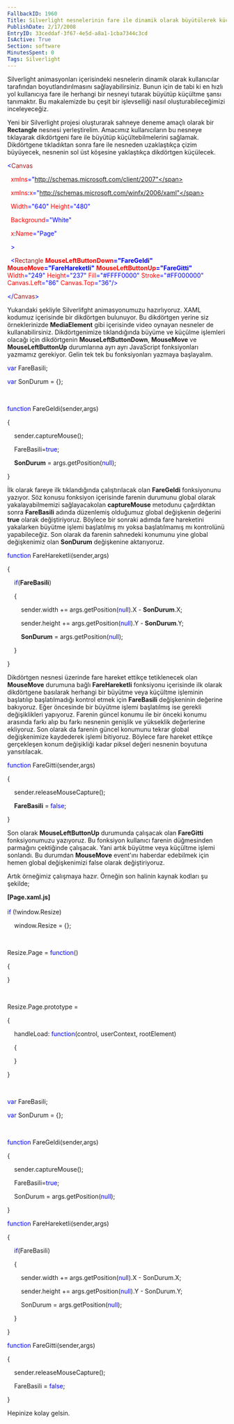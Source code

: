 ```yaml
---
FallbackID: 1960
Title: Silverlight nesnelerinin fare ile dinamik olarak büyütülerek küçültülmesi.
PublishDate: 2/17/2008
EntryID: 33ceddaf-3f67-4e5d-a8a1-1cba7344c3cd
IsActive: True
Section: software
MinutesSpent: 0
Tags: Silverlight
---
```

Silverlight animasyonları içerisindeki nesnelerin dinamik olarak
kullanıcılar tarafından boyutlandırılmasını sağlayabilirsiniz. Bunun
için de tabi ki en hızlı yol kullanıcıya fare ile herhangi bir nesneyi
tutarak büyütüp küçültme şansı tanımaktır. Bu makalemizde bu çeşit bir
işlevselliği nasıl oluşturabileceğimizi inceleyeceğiz.

Yeni bir Silverlight projesi oluşturarak sahneye deneme amaçlı olarak
bir **Rectangle** nesnesi yerleştirelim. Amacımız kullanıcıların bu
nesneye tıklayarak dikdörtgeni fare ile büyütüp küçültebilmelerini
sağlamak. Dikdörtgene tıkladıktan sonra fare ile nesneden uzaklaştıkça
çizim büyüyecek, nesnenin sol üst köşesine yaklaştıkça dikdörtgen
küçülecek.

<span style="color: blue;">\<</span><span
style="color: #a31515;">Canvas</span>

<span style="color: red;">  xmlns</span><span
style="color: blue;">="http://schemas.microsoft.com/client/2007"</span>

<span style="color: red;">  xmlns</span><span
style="color: blue;">:</span><span style="color: red;">x</span><span
style="color: blue;">="http://schemas.microsoft.com/winfx/2006/xaml"</span>

<span style="color: red;">  Width</span><span
style="color: blue;">="640"</span><span style="color: red;">
Height</span><span style="color: blue;">="480"</span>

<span style="color: red;">  Background</span><span
style="color: blue;">="White"</span>

<span style="color: red;">  x</span><span
style="color: blue;">:</span><span style="color: red;">Name</span><span
style="color: blue;">="Page"</span>

<span style="color: blue;">  \></span>

<span style="color: #a31515;">  </span><span
style="color: blue;">\<</span><span
style="color: #a31515;">Rectangle</span><span style="color: red;">
**MouseLeftButtonDown**</span><span
style="color: blue;">**="FareGeldi"**</span><span style="color: red;">
**MouseMove**</span><span
style="color: blue;">**="FareHareketli"**</span><span
style="color: red;"> **MouseLeftButtonUp**</span><span
style="color: blue;">**="FareGitti"**</span><span style="color: red;">
Width</span><span style="color: blue;">="249"</span><span
style="color: red;"> Height</span><span
style="color: blue;">="237"</span><span style="color: red;">
Fill</span><span style="color: blue;">="\#FFFF0000"</span><span
style="color: red;"> Stroke</span><span
style="color: blue;">="\#FF000000"</span><span style="color: red;">
Canvas.Left</span><span style="color: blue;">="86"</span><span
style="color: red;"> Canvas.Top</span><span
style="color: blue;">="36"/\></span>

<span style="color: blue;">\</</span><span
style="color: #a31515;">Canvas</span><span
style="color: blue;">\></span>

Yukarıdaki şekliyle Silverlifght animasyonumuzu hazırlıyoruz. XAML
kodumuz içerisinde bir dikdörtgen bulunuyor. Bu dikdörtgen yerine siz
örneklerinizde **MediaElement** gibi içerisinde video oynayan nesneler
de kullanabilirsiniz. Dikdörtgenimize tıklandığında büyüme ve küçülme
işlemleri olacağı için dikdörtgenin **MouseLeftButtonDown**,
**MouseMove** ve **MouseLeftButtonUp** durumlarına ayrı ayrı JavaScript
fonksiyonları yazmamız gerekiyor. Gelin tek tek bu fonksiyonları yazmaya
başlayalım.

<span style="color: blue;">var</span> FareBasili;

<span style="color: blue;">var</span> SonDurum = {};

 

<span style="color: blue;">function</span> FareGeldi(sender,args)

{

    sender.captureMouse();

    FareBasili=<span style="color: blue;">true</span>;

    **SonDurum** = args.getPosition(<span
style="color: blue;">null</span>);

}

İlk olarak fareye ilk tıklandığında çalıştırılacak olan **FareGeldi**
fonksiyonunu yazıyor. Söz konusu fonksiyon içerisinde farenin durumunu
global olarak yakalayabilmemizi sağlayacakolan **captureMouse** metodunu
çağırdıktan sonra **FareBasili** adında düzenlemiş olduğumuz global
değişkenin değerini **true** olarak değiştiriyoruz. Böylece bir sonraki
adımda fare hareketini yakalarken büyütme işlemi başlatılmış mı yoksa
başlatılmamış mı kontrolünü yapabileceğiz. Son olarak da farenin
sahnedeki konumunu yine global değişkenimiz olan **SonDurum**
değişkenine aktarıyoruz.

<span style="color: blue;">function</span> FareHareketli(sender,args)

{

    <span style="color: blue;">if</span>(**FareBasili**)

    {

        sender.width += args.getPosition(<span
style="color: blue;">null</span>).X - **SonDurum**.X;

        sender.height += args.getPosition(<span
style="color: blue;">null</span>).Y - **SonDurum**.Y;

        **SonDurum** = args.getPosition(<span
style="color: blue;">null</span>);

    }

}

Dikdörtgen nesnesi üzerinde fare hareket ettikçe tetiklenecek olan
**MouseMove** durumuna bağlı **FareHareketli** fonksiyonu içerisinde ilk
olarak dikdörtgene basılarak herhangi bir büyütme veya küçültme
işleminin başlatılıp başlatılmadığı kontrol etmek için **FareBasili**
değişkeninin değerine bakıyoruz. Eğer öncesinde bir büyütme işlemi
başlatılmış ise gerekli değişiklikleri yapıyoruz. Farenin güncel konumu
ile bir önceki konumu arasında farkı alıp bu farkı nesnenin genişlik ve
yükseklik değerlerine ekliyoruz. Son olarak da farenin güncel konumunu
tekrar global değişkenimize kaydederek işlemi bitiyoruz. Böylece fare
hareket ettikçe gerçekleşen konum değişikliği kadar piksel değeri
nesnenin boyutuna yansıtılacak.

<span style="color: blue;">function</span> FareGitti(sender,args)

{

    sender.releaseMouseCapture();

    **FareBasili** = <span style="color: blue;">false</span>;

}

Son olarak **MouseLeftButtonUp** durumunda çalışacak olan **FareGitti**
fonksiyonumuzu yazıyoruz. Bu fonksiyon kullanıcı farenin düğmesinden
parmağını çektiğinde çalışacak. Yani artık büyütme veya küçültme işlemi
sonlandı. Bu durumdan **MouseMove** event'ını haberdar edebilmek için
hemen global değişkenimizi false olarak değiştiriyoruz.

Artık örneğimiz çalışmaya hazır. Örneğin son halinin kaynak kodları şu
şekilde;

**[Page.xaml.js]**\
 <span style="color: blue;">\
 if</span> (!window.Resize)

    window.Resize = {};

 

Resize.Page = <span style="color: blue;">function</span>()

{

}

 

Resize.Page.prototype =

{

    handleLoad: <span style="color: blue;">function</span>(control,
userContext, rootElement)

    {

    }

}

 

<span style="color: blue;">var</span> FareBasili;

<span style="color: blue;">var</span> SonDurum = {};

 

<span style="color: blue;">function</span> FareGeldi(sender,args)

{

    sender.captureMouse();

    FareBasili=<span style="color: blue;">true</span>;

    SonDurum = args.getPosition(<span style="color: blue;">null</span>);

}

<span style="color: blue;">function</span> FareHareketli(sender,args)

{

    <span style="color: blue;">if</span>(FareBasili)

    {

        sender.width += args.getPosition(<span
style="color: blue;">null</span>).X - SonDurum.X;

        sender.height += args.getPosition(<span
style="color: blue;">null</span>).Y - SonDurum.Y;

        SonDurum = args.getPosition(<span
style="color: blue;">null</span>);

    }

}

<span style="color: blue;">function</span> FareGitti(sender,args)

{

    sender.releaseMouseCapture();

    FareBasili = <span style="color: blue;">false</span>;

}

Hepinize kolay gelsin.


